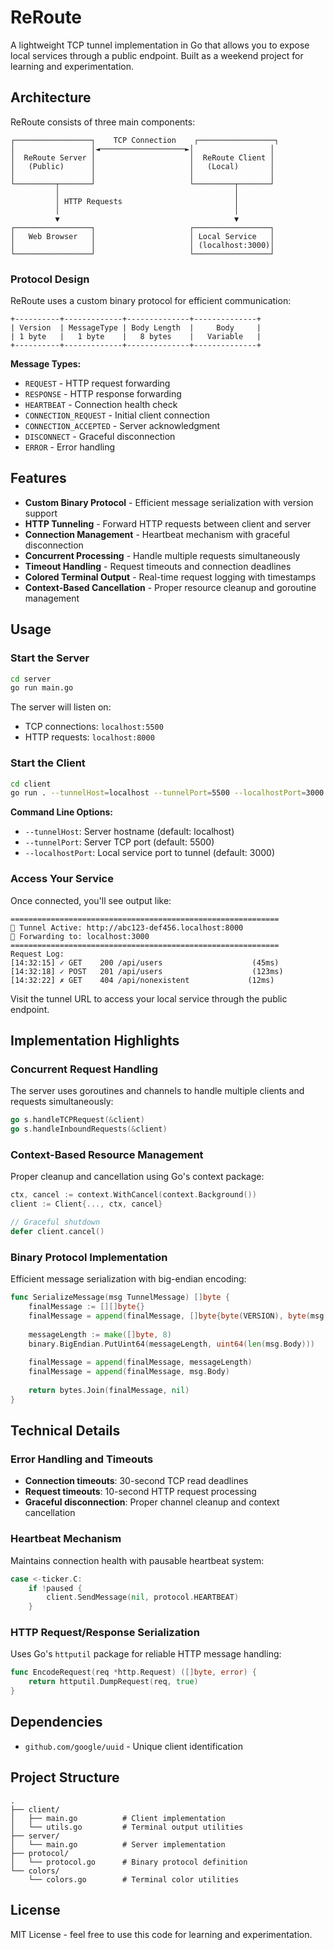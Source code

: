 # ReRoute

A lightweight TCP tunnel implementation in Go that allows you to expose local services through a public endpoint. Built as a weekend project for learning and experimentation.

## Architecture

ReRoute consists of three main components:

```
┌─────────────────┐    TCP Connection    ┌─────────────────┐
│                 │◄───────────────────►│                 │
│  ReRoute Server │                     │  ReRoute Client │
│   (Public)      │                     │   (Local)       │
│                 │                     │                 │
└─────────┬───────┘                     └─────────┬───────┘
          │                                       │
          │ HTTP Requests                         │
          │                                       │
          ▼                                       ▼
┌─────────────────┐                     ┌─────────────────┐
│   Web Browser   │                     │ Local Service   │
│                 │                     │ (localhost:3000)│
└─────────────────┘                     └─────────────────┘
```

### Protocol Design

ReRoute uses a custom binary protocol for efficient communication:

```
+----------+-------------+--------------+--------------+
| Version  | MessageType | Body Length  |     Body     |
| 1 byte   |   1 byte    |   8 bytes    |   Variable   |
+----------+-------------+--------------+--------------+
```

**Message Types:**
- `REQUEST` - HTTP request forwarding
- `RESPONSE` - HTTP response forwarding  
- `HEARTBEAT` - Connection health check
- `CONNECTION_REQUEST` - Initial client connection
- `CONNECTION_ACCEPTED` - Server acknowledgment
- `DISCONNECT` - Graceful disconnection
- `ERROR` - Error handling

## Features

- **Custom Binary Protocol** - Efficient message serialization with version support
- **HTTP Tunneling** - Forward HTTP requests between client and server
- **Connection Management** - Heartbeat mechanism with graceful disconnection
- **Concurrent Processing** - Handle multiple requests simultaneously
- **Timeout Handling** - Request timeouts and connection deadlines
- **Colored Terminal Output** - Real-time request logging with timestamps
- **Context-Based Cancellation** - Proper resource cleanup and goroutine management

## Usage

### Start the Server

```bash
cd server
go run main.go
```

The server will listen on:
- TCP connections: `localhost:5500`
- HTTP requests: `localhost:8000`

### Start the Client

```bash
cd client
go run . --tunnelHost=localhost --tunnelPort=5500 --localhostPort=3000
```

**Command Line Options:**
- `--tunnelHost`: Server hostname (default: localhost)
- `--tunnelPort`: Server TCP port (default: 5500)  
- `--localhostPort`: Local service port to tunnel (default: 3000)

### Access Your Service

Once connected, you'll see output like:
```
============================================================
🚀 Tunnel Active: http://abc123-def456.localhost:8000
📡 Forwarding to: localhost:3000
============================================================
Request Log:
[14:32:15] ✓ GET    200 /api/users                    (45ms)
[14:32:18] ✓ POST   201 /api/users                    (123ms)
[14:32:22] ✗ GET    404 /api/nonexistent             (12ms)
```

Visit the tunnel URL to access your local service through the public endpoint.

## Implementation Highlights

### Concurrent Request Handling

The server uses goroutines and channels to handle multiple clients and requests simultaneously:

```go
go s.handleTCPRequest(&client)
go s.handleInboundRequests(&client)
```

### Context-Based Resource Management

Proper cleanup and cancellation using Go's context package:

```go
ctx, cancel := context.WithCancel(context.Background())
client := Client{..., ctx, cancel}

// Graceful shutdown
defer client.cancel()
```

### Binary Protocol Implementation

Efficient message serialization with big-endian encoding:

```go
func SerializeMessage(msg TunnelMessage) []byte {
    finalMessage := [][]byte{}
    finalMessage = append(finalMessage, []byte{byte(VERSION), byte(msg.Type)})
    
    messageLength := make([]byte, 8)
    binary.BigEndian.PutUint64(messageLength, uint64(len(msg.Body)))
    
    finalMessage = append(finalMessage, messageLength)
    finalMessage = append(finalMessage, msg.Body)
    
    return bytes.Join(finalMessage, nil)
}
```

## Technical Details

### Error Handling and Timeouts

- **Connection timeouts**: 30-second TCP read deadlines
- **Request timeouts**: 10-second HTTP request processing
- **Graceful disconnection**: Proper channel cleanup and context cancellation

### Heartbeat Mechanism

Maintains connection health with pausable heartbeat system:

```go
case <-ticker.C:
    if !paused {
        client.SendMessage(nil, protocol.HEARTBEAT)
    }
```

### HTTP Request/Response Serialization

Uses Go's `httputil` package for reliable HTTP message handling:

```go
func EncodeRequest(req *http.Request) ([]byte, error) {
    return httputil.DumpRequest(req, true)
}
```

## Dependencies

- `github.com/google/uuid` - Unique client identification

## Project Structure

```
.
├── client/
│   ├── main.go          # Client implementation
│   └── utils.go         # Terminal output utilities
├── server/
│   └── main.go          # Server implementation  
├── protocol/
│   └── protocol.go      # Binary protocol definition
└── colors/
    └── colors.go        # Terminal color utilities
```

## License

MIT License - feel free to use this code for learning and experimentation.